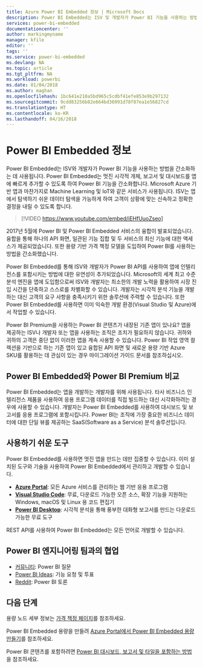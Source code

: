 ```yaml
---
title: Azure Power BI Embedded 정보 | Microsoft Docs
description: Power BI Embedded는 ISV 및 개발자가 Power BI 기능을 사용하는 방법을 간소화하여 멋진 시각적 개체, 보고서 및 대시보드를 앱에 신속하게 추가하는 데 도움이 됩니다.
services: power-bi-embedded
documentationcenter: ''
author: markingmyname
manager: kfile
editor: ''
tags: ''
ms.service: power-bi-embedded
ms.devlang: NA
ms.topic: article
ms.tgt_pltfrm: NA
ms.workload: powerbi
ms.date: 01/04/2018
ms.author: maghan
ms.openlocfilehash: 1bc641e210a5bd965c5cdbf41efe853e9b297132
ms.sourcegitcommit: 9cdd83256b82e664bd36991d78f87ea1e56827cd
ms.translationtype: HT
ms.contentlocale: ko-KR
ms.lasthandoff: 04/16/2018
---
```

# <a name="about-power-bi-embedded"></a>Power BI Embedded 정보

Power BI Embedded는 ISV와 개발자가 Power BI 기능을 사용하는 방법을 간소화하는 데 사용됩니다. Power BI Embedded는 멋진 시각적 개체, 보고서 및 대시보드를 앱에 빠르게 추가할 수 있도록 하여 Power BI 기능을 간소화합니다. Microsoft Azure 기반 앱과 마찬가지로 Machine Learning 및 IoT와 같은 서비스가 사용됩니다. ISV는 앱에서 탐색하기 쉬운 데이터 탐색을 가능하게 하여 고객이 상황에 맞는 신속하고 정확한 결정을 내릴 수 있도록 합니다.

> [!VIDEO https://www.youtube.com/embed/iEHfUuoZseo]

2017년 5월에 Power BI 및 Power BI Embedded 서비스의 융합이 발표되었습니다. 융합을 통해 하나의 API 화면, 일관된 기능 집합 및 두 서비스의 최신 기능에 대한 액세스가 제공되었습니다. 또한 용량 기반 가격 책정 모델을 도입하여 Power BI를 사용하는 방법을 간소화했습니다.

Power BI Embedded를 통해 ISV와 개발자가 Power BI API를 사용하여 앱에 인텔리전스를 포함시키는 방법에 대한 유연성이 추가되었습니다. Microsoft의 세계 최고 수준 분석 엔진을 앱에 도입함으로써 ISV와 개발자는 최소한의 개발 노력을 활용하여 시장 진입 시간을 단축하고 스스로를 차별화할 수 있습니다. 개발자는 시각적 분석 기능을 개발하는 대신 고객의 요구 사항을 충족시키기 위한 솔루션에 주력할 수 있습니다. 또한 Power BI Embedded를 사용하면 이미 익숙한 개발 환경(Visual Studio 및 Azure)에서 작업할 수 있습니다.

Power BI Premium을 사용하는 Power BI 콘텐츠가 내장된 기존 앱이 있나요? 앱을 제공하는 ISV나 개발자 또는 앱을 사용하는 조직은 조치가 필요하지 않습니다. 귀하와 귀하의 고객은 중단 없이 이러한 앱을 계속 사용할 수 있습니다. Power BI 작업 영역 컬렉션을 기반으로 하는 기존 앱이 있고 융합된 API 화면 및 새로운 용량 기반 Azure SKU를 활용하는 데 관심이 있는 경우 마이그레이션 가이드 문서를 참조하십시오.

## <a name="comparing-power-bi-embedded-with-power-bi-premium"></a>Power BI Embedded와 Power BI Premium 비교

Power BI Embedded는 앱을 개발하는 개발자를 위해 사용됩니다. 타사 비즈니스 인텔리전스 제품을 사용하여 응용 프로그램 데이터를 직접 빌드하는 대신 시각화하려는 경우에 사용할 수 있습니다. 개발자는 Power BI Embedded를 사용하여 대시보드 및 보고서를 응용 프로그램에 포함시킵니다. Power BI는 조직에 가장 중요한 비즈니스 데이터에 대한 단일 뷰를 제공하는 SaaS(Software as a Service) 분석 솔루션입니다.

## <a name="easy-to-use-tools"></a>사용하기 쉬운 도구

Power BI Embedded를 사용하면 멋진 앱을 만드는 데만 집중할 수 있습니다. 이미 설치된 도구와 기술을 사용하여 Power BI Embedded에서 관리하고 개발할 수 있습니다.

* [**Azure Portal**](https://portal.azure.com/): 모든 Azure 서비스를 관리하는 웹 기반 응용 프로그램
* [**Visual Studio Code**](https://code.visualstudio.com/docs): 무료, 다운로드 가능한 오픈 소스, 확장 기능을 지원하는 Windows, macOS 및 Linux 용 코드 편집기
* [**Power BI Desktop**](https://powerbi.microsoft.com/desktop/): 시각적 분석을 통해 풍부한 대화형 보고서를 만드는 다운로드 가능한 무료 도구

REST API를 사용하여 Power BI Embedded는 모든 언어로 개발할 수 있습니다.

## <a name="engage-with-the-power-bi-engineering-team"></a>Power BI 엔지니어링 팀과의 협업

* [커뮤니티](https://community.powerbi.com/): Power BI 질문
* [Power BI Ideas](https://ideas.powerbi.com): 기능 요청 및 투표
* [Reddit](https://www.reddit.com/r/PowerBI/): Power BI 토론

## <a name="next-steps"></a>다음 단계

용량 노드 세부 정보는 [가격 책정 페이지](https://azure.microsoft.com/pricing/details/power-bi-embedded/)를 참조하세요.

Power BI Embedded 용량을 만들려 [Azure Portal에서 Power BI Embedded 용량 만들기](create-capacity.md)를 참조하세요.

Power BI 콘텐츠를 포함하려면 [Power BI 대시보드, 보고서 및 타일을 포함하는 방법](https://powerbi.microsoft.com/documentation/powerbi-developer-embedding-content/)을 참조하세요.

